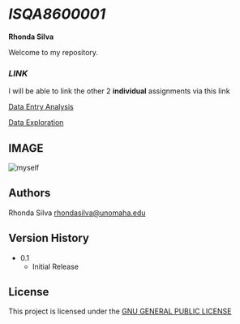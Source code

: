 # _ISQA8600001_

 **Rhonda Silva**
 
Welcome to my repository.

### _LINK_

I will be able to link the other 2 **individual** assignments via this link

[Data Entry Analysis](https://github.com/Rsilva68/Assignment1/blob/main/README0.md)

 [Data Exploration](http://placeholder.com)

## **IMAGE** 

![myself](https://scontent-ort2-1.xx.fbcdn.net/v/t1.18169-9/13346702_1287358184624963_2069032134499781918_n.jpg?_nc_cat=101&ccb=1-5&_nc_sid=8bfeb9&_nc_ohc=-qrT2KEzvckAX-kqkOB&tn=qD1w_04MrmqFzRY5&_nc_ht=scontent-ort2-1.xx&oh=5183a614b25dfd31cdfc85b79239e6f0&oe=61672D4C)
 


## Authors

Rhonda Silva rhondasilva@unomaha.edu


## Version History

* 0.1
    * Initial Release

## License

This project is licensed under the [GNU GENERAL PUBLIC LICENSE](https://www.gnu.org/licenses/old-licenses/gpl-2.0.en.html)
